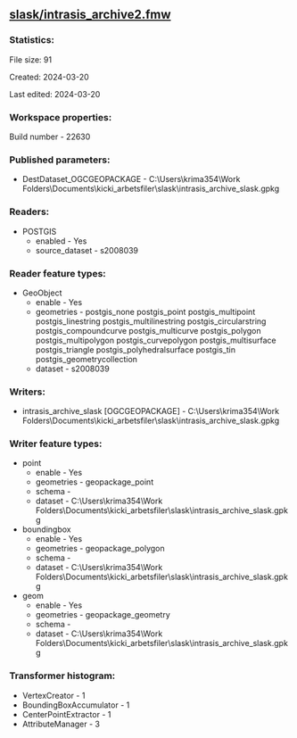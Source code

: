 ﻿## [slask/intrasis_archive2.fmw](https://github.com/kicki58/kix_working_dir/blob/master/slask/intrasis_archive2.fmw)

### Statistics:
File size: 91

Created: 2024-03-20

Last edited: 2024-03-20


### Workspace properties:
Build number    - 22630

### Published parameters:
*  DestDataset_OGCGEOPACKAGE    -   C:\Users\krima354\Work Folders\Documents\kicki_arbetsfiler\slask\intrasis_archive_slask.gpkg

### Readers:
*  POSTGIS
    * enabled    -  Yes
    * source_dataset    -   s2008039

### Reader feature types:
*  GeoObject
    * enable - Yes
    * geometries - postgis_none postgis_point postgis_multipoint postgis_linestring postgis_multilinestring postgis_circularstring postgis_compoundcurve postgis_multicurve postgis_polygon postgis_multipolygon postgis_curvepolygon postgis_multisurface postgis_triangle postgis_polyhedralsurface postgis_tin postgis_geometrycollection
    * dataset - s2008039


### Writers:
*  intrasis_archive_slask [OGCGEOPACKAGE]    -   C:\Users\krima354\Work Folders\Documents\kicki_arbetsfiler\slask\intrasis_archive_slask.gpkg

### Writer feature types:
*  point
    * enable - Yes
    * geometries - geopackage_point
    * schema - 
    * dataset - C:\Users\krima354\Work Folders\Documents\kicki_arbetsfiler\slask\intrasis_archive_slask.gpkg
*  boundingbox
    * enable - Yes
    * geometries - geopackage_polygon
    * schema - 
    * dataset - C:\Users\krima354\Work Folders\Documents\kicki_arbetsfiler\slask\intrasis_archive_slask.gpkg
*  geom
    * enable - Yes
    * geometries - geopackage_geometry
    * schema - 
    * dataset - C:\Users\krima354\Work Folders\Documents\kicki_arbetsfiler\slask\intrasis_archive_slask.gpkg

### Transformer histogram:
*  VertexCreator    -   1
*  BoundingBoxAccumulator    -   1
*  CenterPointExtractor    -   1
*  AttributeManager    -   3

